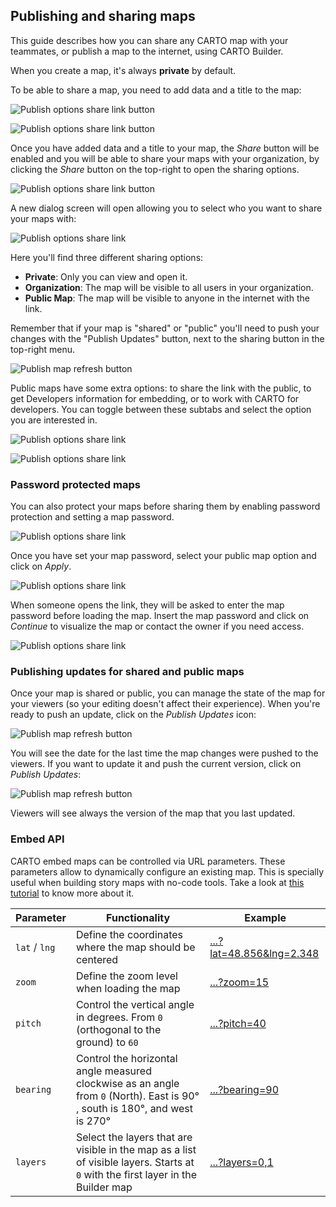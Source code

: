## Publishing and sharing maps

This guide describes how you can share any CARTO map with your teammates, or publish a map to the internet, using CARTO Builder.

When you create a map, it's always **private** by default. 

To be able to share a map, you need to add data and a title to the map:


![Publish options share link button](/img/cloud-native-workspace/maps/map_share_button_add_data_and_title.png) 

![Publish options share link button](/img/cloud-native-workspace/maps/map_share_button_disabled.png) 

Once you have added data and a title to your map, the *Share* button will be enabled and you will be able to share your maps with your organization, by clicking the *Share* button on the top-right to open the sharing options. 

![Publish options share link button](/img/cloud-native-workspace/maps/map_share_button.png) 

A new dialog screen will open allowing you to select who you want to share your maps with:

![Publish options share link](/img/cloud-native-workspace/maps/map_sharing_options_private_by_default.png) 

Here you'll find three different sharing options:

* **Private**: Only you can view and open it.
* **Organization**: The map will be visible to all users in your organization.
* **Public Map**: The map will be visible to anyone in the internet with the link.

Remember that if your map is "shared" or "public" you'll need to push your changes with the "Publish Updates" button, next to the sharing button in the top-right menu. 

![Publish map refresh button](/img/cloud-native-workspace/maps/map_publish_updates.png)

Public maps have some extra options: to share the link with the public, to get Developers information for embedding, or to work with CARTO for developers. You can toggle between these subtabs and select the option you are interested in. 

![Publish options share link](/img/cloud-native-workspace/maps/map_new_sharing_options_public_map.png)

![Publish options share link](/img/cloud-native-workspace/maps/map_new_sharing_options_developers.png)

### Password protected maps

You can also protect your maps before sharing them by enabling password protection and setting a map password. 

![Publish options share link](/img/cloud-native-workspace/maps/map_sharing_enabling_password_protection.png)

Once you have set your map password, select your public map option and click on *Apply*.

![Publish options share link](/img/cloud-native-workspace/maps/map_sharing_with_password.png)

When someone opens the link, they will be asked to enter the map password before loading the map. Insert the map password and click on *Continue* to visualize the map or contact the owner if you need access.

![Publish options share link](/img/cloud-native-workspace/maps/map_sharing_dialog_enter_password.png)
### Publishing updates for shared and public maps

Once your map is shared or public, you can manage the state of the map for your viewers (so your editing doesn't affect their experience). When you're ready to push an update, click on the *Publish Updates* icon:

![Publish map refresh button](/img/cloud-native-workspace/maps/map_publish_updates.png)

You will see the date for the last time the map changes were pushed to the viewers. If you want to update it and push the current version, click on *Publish Updates*:

![Publish map refresh button](/img/cloud-native-workspace/maps/map_publish_map_last_published.png)

Viewers will see always the version of the map that you last updated.

### Embed API

CARTO embed maps can be controlled via URL parameters. These parameters allow to dynamically configure an existing map. This is specially useful when building story maps with no-code tools. Take a look at [this tutorial](/carto-user-manual/tutorials/build-interactive-map-embedded-capabilities/) to know more about it.

|Parameter  |Functionality   |Example   |
|---|---|---|
|`lat` / `lng`|Define the coordinates where the map should be centered|[...?lat=48.856&lng=2.348](https://gcp-us-east1.app.carto.com/map/c869093a-4eea-4239-a3ec-7cce66eb015e?lat=48.856&lng=2.348)
|`zoom`|Define the zoom level when loading the map|[...?zoom=15](https://gcp-us-east1.app.carto.com/map/c869093a-4eea-4239-a3ec-7cce66eb015e?lat=48.856087&lng=2.348647&zoom=15)
|`pitch`|Control the vertical angle in degrees. From `0` (orthogonal to the ground) to `60`|[...?pitch=40](https://gcp-us-east1.app.carto.com/map/c869093a-4eea-4239-a3ec-7cce66eb015e?lat=48.856087&lng=2.348647&zoom=15&pitch=40)
|`bearing`|Control the horizontal angle measured clockwise as an angle from `0` (North). East is 90° , south is 180°, and west is 270°|[...?bearing=90](https://gcp-us-east1.app.carto.com/map/c869093a-4eea-4239-a3ec-7cce66eb015e?lat=48.856087&lng=2.348647&zoom=15&pitch=40&bearing=90)
|`layers`|Select the layers that are visible in the map as a list of visible layers. Starts at `0` with the first layer in the Builder map | [...?layers=0,1](https://gcp-us-east1.app.carto.com/map/c869093a-4eea-4239-a3ec-7cce66eb015e?lat=48.856087&lng=2.348647&zoom=15&pitch=40&bearing=90&layers=0)




